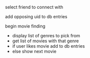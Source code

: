 select friend to connect with

add opposing uid to db entries

begin movie finding
- display list of genres to pick from
- get list of movies with that genre
- if user likes movie add to db entries
- else show next movie